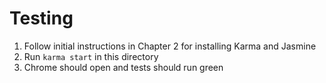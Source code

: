 Testing
=======

1. Follow initial instructions in Chapter 2 for installing Karma and Jasmine
2. Run `karma start` in this directory
3. Chrome should open and tests should run green